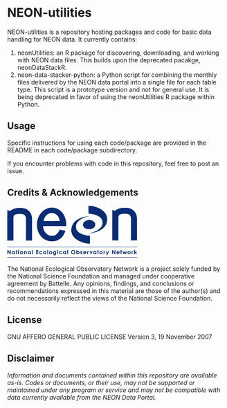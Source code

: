 NEON-utilities
================

<!-- ****** Description ****** -->


NEON-utilities is a repository hosting packages and code for basic data handling for NEON data. It currently contains:

1. neonUtilities: an R package for discovering, downloading, and working with NEON data files. This builds upon the deprecated pacakge, neonDataStackR.
2. neon-data-stacker-python: a Python script for combining the monthly files delivered by the NEON data portal into a single file for each table type. This script is a prototype version and not for general use. It is being deprecated in favor of using the neonUtilities R package within Python. 


<!-- ****** Usage ****** -->
Usage
-----

Specific instructions for using each code/package are provided in the README in each code/package subdirectory. 

If you encounter problems with code in this repository, feel free to post an issue.

<!-- ****** Acknowledgements ****** -->
Credits & Acknowledgements
--------------------------


<!-- HTML tags to produce image, resize, add hyperlink. -->
<a href="http://www.neonscience.org/"> <img src="logo.png" width="300px" /> </a>


<!-- Acknowledgements text -->
The National Ecological Observatory Network is a project solely funded by the National Science Foundation and managed under cooperative agreement by Battelle. Any opinions, findings, and conclusions or recommendations expressed in this material are those of the author(s) and do not necessarily reflect the views of the National Science Foundation.

<!-- ****** License ****** -->
License
-------
 GNU AFFERO GENERAL PUBLIC LICENSE Version 3, 19 November 2007

<!-- ****** Disclaimer ****** -->
Disclaimer
----------
*Information and documents contained within this repository are available as-is. Codes or documents, or their use, may not be supported or maintained under any program or service and may not be compatible with data currently available from the NEON Data Portal.*

